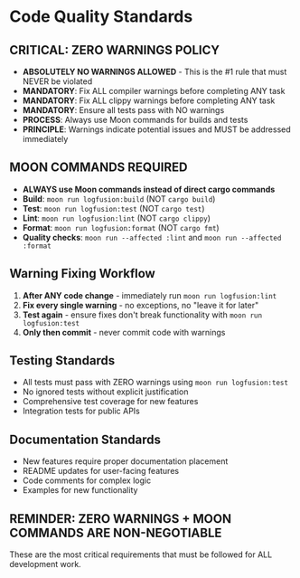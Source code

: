 # Code Quality Standards

## CRITICAL: ZERO WARNINGS POLICY

- **ABSOLUTELY NO WARNINGS ALLOWED** - This is the #1 rule that must NEVER be violated
- **MANDATORY**: Fix ALL compiler warnings before completing ANY task
- **MANDATORY**: Fix ALL clippy warnings before completing ANY task
- **MANDATORY**: Ensure all tests pass with NO warnings
- **PROCESS**: Always use Moon commands for builds and tests
- **PRINCIPLE**: Warnings indicate potential issues and MUST be addressed immediately

## MOON COMMANDS REQUIRED

- **ALWAYS use Moon commands instead of direct cargo commands**
- **Build**: `moon run logfusion:build` (NOT `cargo build`)
- **Test**: `moon run logfusion:test` (NOT `cargo test`)
- **Lint**: `moon run logfusion:lint` (NOT `cargo clippy`)
- **Format**: `moon run logfusion:format` (NOT `cargo fmt`)
- **Quality checks**: `moon run --affected :lint` and `moon run --affected :format`

## Warning Fixing Workflow

1. **After ANY code change** - immediately run `moon run logfusion:lint`
2. **Fix every single warning** - no exceptions, no "leave it for later"
3. **Test again** - ensure fixes don't break functionality with `moon run logfusion:test`
4. **Only then commit** - never commit code with warnings

## Testing Standards

- All tests must pass with ZERO warnings using `moon run logfusion:test`
- No ignored tests without explicit justification
- Comprehensive test coverage for new features
- Integration tests for public APIs

## Documentation Standards

- New features require proper documentation placement
- README updates for user-facing features
- Code comments for complex logic
- Examples for new functionality

## REMINDER: ZERO WARNINGS + MOON COMMANDS ARE NON-NEGOTIABLE

These are the most critical requirements that must be followed for ALL development work.
